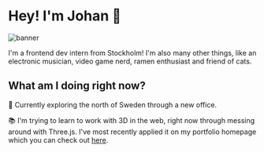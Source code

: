 # Hey! I'm Johan 🌌
![banner](https://user-images.githubusercontent.com/75391606/170718709-922b64f0-d982-46c3-aa1e-c2c83b98c881.gif)

I'm a frontend dev intern from Stockholm! I'm also many other things, like an electronic musician, video game nerd, ramen enthusiast and friend of cats.

## What am I doing right now?
🚀 Currently exploring the north of Sweden through a new office.

📚 I'm trying to learn to work with 3D in the web, right now through messing around with Three.js. I've most recently applied it on my portfolio homepage which you can check out [here](https://johanklingstrom.netlify.app).
